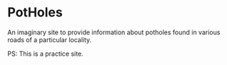 # PotHoles

An imaginary site to provide information about potholes found in various roads of a particular locality.

PS: This is a practice site.
